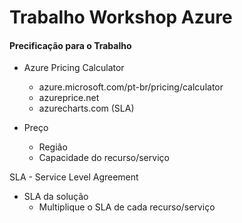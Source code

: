 # Trabalho Workshop Azure


#### Precificação para o Trabalho
- Azure Pricing Calculator
    - azure.microsoft.com/pt-br/pricing/calculator
    - azureprice.net
    - azurecharts.com (SLA)

- Preço
  - Região
  - Capacidade do recurso/serviço

SLA - Service Level Agreement
  - SLA da solução
    - Multiplique o SLA de cada recurso/serviço

